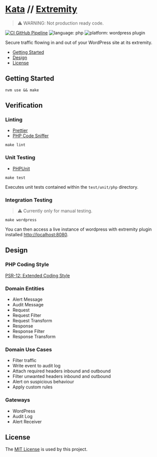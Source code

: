 # [Kata](https://github.com/dbtedman/kata) // [Extremity](https://github.com/dbtedman/kata-extremity)

> ⚠️ WARNING: Not production ready code.

[![CI GitHub Pipeline](https://img.shields.io/github/workflow/status/dbtedman/kata-extremity/ci?style=for-the-badge&logo=github&label=ci)](https://github.com/dbtedman/kata-extremity/actions/workflows/ci.yml?query=branch%3Amain)
![language: php](https://img.shields.io/badge/language-php-blue.svg?style=for-the-badge&logo=php)
![platform: wordpress plugin](https://img.shields.io/badge/platform-wordpress%20plugin-orange.svg?style=for-the-badge&logo=wordpress)

Secure traffic flowing in and out of your WordPress site at its extremity.

-   [Getting Started](#getting-started)
-   [Design](#design)
-   [License](#license)

## Getting Started

```shell
nvm use && make
```

## Verification

### Linting

-   [Prettier](https://prettier.io)
-   [PHP Code Sniffer](https://github.com/squizlabs/PHP_CodeSniffer)

```shell
make lint
```

### Unit Testing

-   [PHPUnit](https://phpunit.de)

```shell
make test
```

Executes unit tests contained within the `test/unit/php` directory.

### Integration Testing

> ⚠️ Currently only for manual testing.

```shell
make wordpress
```

You can then access a live instance of wordpress with extremity plugin installed [http://localhost:8080](http://localhost:8080).

## Design

### PHP Coding Style

[PSR-12: Extended Coding Style](https://www.php-fig.org/psr/psr-12/)

### Domain Entities

-   Alert Message
-   Audit Message
-   Request
-   Request Filter
-   Request Transform
-   Response
-   Response Filter
-   Response Transform

### Domain Use Cases

-   Filter traffic
-   Write event to audit log
-   Attach required headers inbound and outbound
-   Filter unwanted headers inbound and outbound
-   Alert on suspicious behaviour
-   Apply custom rules

### Gateways

-   WordPress
-   Audit Log
-   Alert Receiver

## License

The [MIT License](./LICENSE.md) is used by this project.
